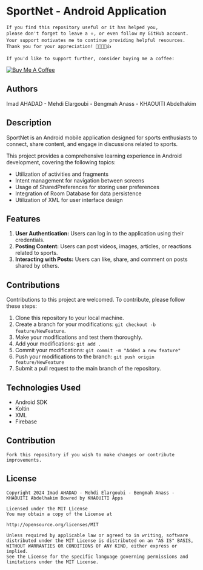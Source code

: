 # SportNet - Android Application

```
If you find this repository useful or it has helped you,
please don't forget to leave a ⭐️, or even follow my GitHub account.
Your support motivates me to continue providing helpful resources.
Thank you for your appreciation! 🌟🚀💖😊👍

If you'd like to support further, consider buying me a coffee:
```
[![Buy Me A Coffee](https://img.shields.io/badge/Buy%20Me%20A%20Coffee--yellow.svg?style=for-the-badge&logo=buy-me-a-coffee)](https://www.buymeacoffee.com/kh.abdelhakim)

## Authors
Imad AHADAD - Mehdi Elargoubi - Bengmah Anass - KHAOUITI Abdelhakim

## Description
SportNet is an Android mobile application designed for sports enthusiasts to connect, share content, and engage in discussions related to sports. 

This project provides a comprehensive learning experience in Android development, covering the following topics:
- Utilization of activities and fragments
- Intent management for navigation between screens
- Usage of SharedPreferences for storing user preferences
- Integration of Room Database for data persistence
- Utilization of XML for user interface design

## Features
1. **User Authentication:** Users can log in to the application using their credentials.
2. **Posting Content:** Users can post videos, images, articles, or reactions related to sports.
3. **Interacting with Posts:** Users can like, share, and comment on posts shared by others.

## Contributions
Contributions to this project are welcomed. To contribute, please follow these steps:
1. Clone this repository to your local machine.
2. Create a branch for your modifications: `git checkout -b feature/NewFeature`.
3. Make your modifications and test them thoroughly.
4. Add your modifications: `git add .`
5. Commit your modifications: `git commit -m "Added a new feature"`
6. Push your modifications to the branch: `git push origin feature/NewFeature`
7. Submit a pull request to the main branch of the repository.

## Technologies Used
- Android SDK
- Koltin
- XML
- Firebase

## Contribution

```
Fork this repository if you wish to make changes or contribute improvements.
```

## License

```
Copyright 2024 Imad AHADAD - Mehdi Elargoubi - Bengmah Anass - KHAOUITI Abdelhakim Bowred by KHAOUITI Apps

Licensed under the MIT License
You may obtain a copy of the License at

http://opensource.org/licenses/MIT

Unless required by applicable law or agreed to in writing, software
distributed under the MIT License is distributed on an "AS IS" BASIS,
WITHOUT WARRANTIES OR CONDITIONS OF ANY KIND, either express or implied.
See the License for the specific language governing permissions and
limitations under the MIT License.
```
